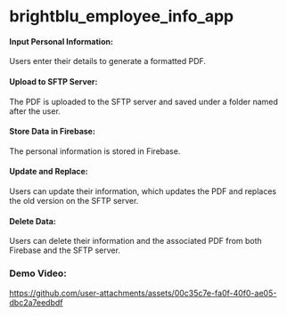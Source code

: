 # brightblu_employee_info_app

#### Input Personal Information:
Users enter their details to generate a formatted PDF.

#### Upload to SFTP Server: 
The PDF is uploaded to the SFTP server and saved under a folder named after the user.

#### Store Data in Firebase: 
The personal information is stored in Firebase.

#### Update and Replace:
Users can update their information, which updates the PDF and replaces the old version on the SFTP server.

#### Delete Data:
Users can delete their information and the associated PDF from both Firebase and the SFTP server.

### Demo Video:





https://github.com/user-attachments/assets/00c35c7e-fa0f-40f0-ae05-dbc2a7eedbdf

